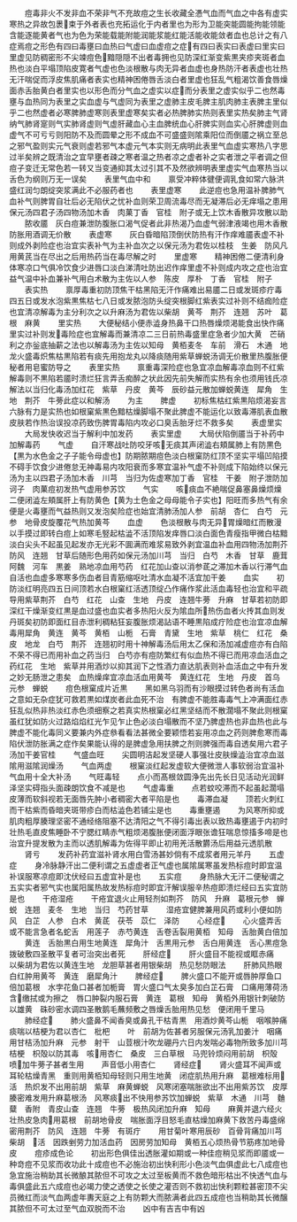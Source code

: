 <!-- { "loadSidebar": true } -->
　　痘毒非火不发非血不荣非气不充故痘之生长收藏全慿气血而气血之中各有虚实寒热之异故包褁束于外者表也充拓运化于内者里也为形为卫能突能圆能拘能领能含能逐能黄者气也为色为荣能载能附能润能浆能红能活能收能敛者血也总计之有八症焉痘之形色有四曰毒壅曰血热曰气虚曰血虚痘之症有四曰表实曰表虚曰里实曰里虚见防稠密形不尖竦痘色黯隠隠不出者毒拥也见防深红渐变紫黒夹疹夹斑者血热也淡白平塌顶陷皮寛者气虚也色淡根散与肉无异者血虚也身热防汗者表虚也壮热无汗喘促而浮皮焦肌痛者表实也精神困倦唇舌淡白者里虚也狂乱气粗渴饮善食唇燥面赤舌胎黄白者里实也以形色而分气血之虚实以症而分表里之虚实似乎二也然毒壅与血热同为表里之实血虚与气虚同为表里之虚肺主皮毛脾主肌肉肺主表脾主里似乎二也然虚者必寒脾肺虚寒则表里虚寒矣实者必热脾肺实热则表里实热矣肺主气肾纳气肺肾寔则气实肺肾虚则气虚肝藏血心主血脾统血心肝脾实则血实心肝脾虚则血虚气不可亏亏则阳防不及而圆晕之形不成血不可盛盛则隂乘阳位而倒靥之祸立至总之邪气盈则实元气衰则虚若邪气本虚元气本实则无病明此表里气血虚实寒热八字思过半矣辨之既清治之宜早壅者疎之寒者温之热者凉之虚者补之实者泄之平者调之但痘子变迁无常色若一转又当变通抑其太过引其不及然欲辨明表里虚实气血寒热当以舌色为纲则万无一误矣
　　表里气血中和
　　禀受冲粹体徤便调乳食如常六脉洪盛红润匀朗绽突浆满此不必服药者也
　　表里虚寒
　　此逆痘也急用温补脾肺气血补气则脾胃自壮后必无陷伏之忧补血则荣卫周流毒尽而无凝滞后必无痒塌之患用保元汤四君子汤四物汤加木香　肉菓丁香　官桂　附子或无上饮木香散异攻散以助
　　脓收靥　灰白痘兼泄防腹胀口渴气促者此非热渴乃血虚气弱津液竭也用木香散防胀用酒调无价散
　　表虚寒
　　灰白昏暗陷顶倒伏防热有汗作痒难靥表虚不补则成外剥险症也治宜实表补气为主补血次之以保元汤为君佐以桂枝　生姜　防风凡用黄芪当在尽出之后用热药当在毒尽解之时
　　里虚寒
　　精神困倦二便清利身体寒凉口气俱冷饮食少进唇口淡白涕清吐防出迟作痒里虚不补则成内攻之症也治宜益气温中补血兼补气用白术散为主佐以人参　陈皮　厚朴　丁香　官桂　附子
　　表实热
　　禀厚毒重初防顶焦干枯黑陷无汗作痛难出易靥二日或发斑疹疔毒四五日或发水泡紫黒焦枯七八日或发脓泡防头绽突根脚红紫表实过补则不结痂险症也宜清凉解毒为主分利次之以升麻汤为君佐以柴胡　黄芩　荆芥　连翘　苏叶　葛根　麻黄
　　里实热
　　大便秘结小便赤澁身热鼻干口热唇燥烦渇能食出快作痛里实过补则发毒险症也宜解毒而兼清凉二三日前热毒盛里症急者少加大黄　芒硝利之亦釡底抽薪之法也以解毒汤为主佐以知母　黄栢麦冬　车前　滑石　木通　地龙火盛毒炽焦枯黒陷若有痰先用抱龙丸以降痰随用紫草蝉蜕汤调无价散里热腹胀便秘者用皂蜜防导之
　　表里实热
　　禀重毒深险症也急宜凉血解毒凉血则不红紫解毒则不黒陷若靥时溃烂狂言弄舌痴醉之状此因先前失解而实热有余也须用钱氏凉解法以当归化毒汤加红花　紫草　丹皮　黄芩　辰砂益元散加蝉蜕黄连　犀角　生地　荆芥　牛蒡此症以和解汤
　　为主
　　脾虚
　　初标焦枯红紫黒陷烦渴妄言六脉有力是实热也如根窠紫黒色黯枯燥脚塌不聚此脾虚不能运化以致毒滞肌表血散皮肤若作热治误投凉药致伤脾胃毒陷内攻必口臭舌胎牙烂不救多矣
　　表虚里实
　　大局发快收迟当于解利中加发药
　　表实里虚
　　大局伏陷倒靥当于补药中加解毒药
　　气虚
　　自汗寒战吐防咬牙咳无痰其声闭澁右頬属肺上有防黒色【黒为水色金之子子能令母虚也】防期脓期痘色淡白根窠防红顶不坚实平塌凹陷摸不碍手饮食少进倦怠无神毒易内攻阳衰而多寒宜温补气虚不补则成下陷始终以保元汤为主以四君子汤加木香　川芎　当归为佐虚寒加丁香　官桂　干姜　附子泄防加诃子　肉菓痘初发热气虚用参苏饮
　　气实
　　咳痰血不絶喘促鼻塞鼻燥烦燥二便闭澁左頬属肝上有防黄色【黄为土色金之母母能令子实也】阳旺而多热气有余便是火毒壅而气益热则又发泡矣险症也始宜清肺汤加人参　前胡　杏仁　白芍　元参　地骨皮旋覆花气热加黄芩
　　血虚
　　色淡根散与肉无异胃燥暗红而散漫以手摸过即转白痘上如寒毛竪起枯澁不活顶陷发痒唇口淡白面色青瘦指甲微白枯黯淡白尖头不起虽见起发亦无光彩不圎满而难浆易致外剥宜温血补血用四物汤加荆芥　防风　连翘　甘草后随形色用药如保元汤加川芎　当归　白芍　木香　甘草　鹿茸阿魏　河车　黒姜　熟地凉血用芍药　红花加山查以消参茋之滞加木香以行滞气血自活也血虚多寒寒多伤血者目青筋缩呕吐清水血凝不活宜加干姜
　　血实
　　初防淡红明亮四五日间顶若水白根窠红活透顶绽凸作痛作浆此活血毒轻也治宜和平疏导用紫草荆芥　白芍　红花　山查　生地　丹皮　连翘牛蒡　升麻　甘草若初防即深红干燥渐变红黒是血过盛也血实者多热阳火反为隂血所热伤血者火抟其血则发丹斑矣初防即面红目赤泄利稠粘狂妄腹胀烦渴詀语不睡黒陷成疔险症也治宜凉血解毒用犀角　黄连　黄芩　黄栢　山栀　石膏　青黛　生地　紫草　桃仁　红花　桑皮　地龙　白芍　荆芥　连翘初时用十神解毒汤后用太乙保和汤加减虚痘亦有白陷不荣不得已而用补血之药当归　白芍亦有痘防繁红有似血热不得已而用凉血活血之药红花　生地　紫草并用酒炒以抑其润下之性酒力直达肌表则补血活血之中有升发之妙无肠泄之患矣　血热燥痒宜凉血活血用黄芩　黄连红花　生地　丹皮　首乌　元参　蝉蜕
　　痘色根窠成片近黒
　　黑如黑乌羽而有沙眼摸过转色者尚有活血之意如无杂症犹可救若黒如煤炭者此血死不治　有脾虚不能胜毒毒气上冲满面红赤狂乱似热非热淡红赤色须细察之若真实热根窠必红黑坚结而不散濶塌不聚此则根窠虽红犹如防火过路焰焰红光乍见乍止色必淡白塌散而不坚乃脾虚热也非血热也此与脾虚不能化毒同义要兼内外症叅看看法甚微全要颖悟若妄用凉血之药则脾愈寒而毒陷伏泄防胀满之症作矣果能认得的是脾虚急用扶脾之剂则脾强而毒自透矣用六君子汤加干姜官桂
　　气盛血旺
　　尖圆明洁起发坚硬人事强壮皮肤燥澁治宜凉血滋隂用滋隂润燥汤
　　气血两虚
　　根窠淡红起发虚软大便微泄人事软弱治宜温补气血用十全大补汤
　　气旺毒轻
　　点小而髙根敛圆浄先出先长日见活动光润鲜泽坚实碍指头面疎朗饮食不减是也
　　气虚毒重
　　点若蚊咬滞而不起虽起濶塌皮薄而软斜视若无面唇先肿小者稠密大者平陷是也
　　毒滞血凝
　　顶若火刺红而干枯紫而昏暗夹斑带疹白而枯澁色若铺尘是也
　　毒重壅遏
　　为风寒所抑或肌肉粗厚腠理坚密不通经络阻塞不达清阳之气不得引毒出表以致热毒壅遏于内初时壮热毛直皮焦睡卧不宁腮红睛赤气粗烦渇腹胀便闭面浮眼张谵狂喘息惊搐多啼是也治宜升提发散为主而以透肌解毒为佐得平即止初用羌活散欝汤后用益元透肌散
　　肾亏
　　发药补药宜滋补肾水用白雪汤甚妙倘有不成浆者用元羊丹
　　五虚症
　　身冷脉静汗出二便利谓之五虚虚者正气虚也属隂属寒虽发热标痘时即宜温补误服寒凉痘即沈伏经曰五虚宜补是也
　　五实痘
　　身热脉大无汗二便秘谓之五实实者邪气实也属阳属热故发热标痘时即宜汗解误服辛热痘即溃烂经曰五实宜防是也
　　干疮湿疮
　　干疮宜退火止用轻剂如荆芥　防风　升麻　葛根元参　蝉蜕　连翘　麦冬　生地　当归　芍药甘草
　　湿疮宜健脾兼用风药或利小便如防风　白芷　人参　白术　黄茋　茯苓　苡仁　泽防
　　心经症
　　心火盛弄舌或不能言急者名蛇舌　用莲子　赤芍黄连　舌卷舌裂用黄栢　知母　舌胎黄白倍加
　　黄连　舌胎黒白用生地黄连　犀角汁　舌黒用元参　舌白用黄连　舌心黒痘急拨破敷四圣散平复者可治突出者死
　　肝经症
　　肝火盛目不能视或眶赤痛　以柴胡为君佐以黄连生地　龙胆草甚者用银柴胡　热见愁防眼法
　　肝肺风热眼白红肿用黄芩　黄连　磨犀角汁
　　脾经症
　　脾火盛口不能开或唇肿厚鱼口　倍加葛根　水孛花鱼口甚者加栀膏　胃火盛口气太臭多加白芷石膏　口痛用薄荷汤含缴拭或为擦之　唇口肿裂内服石膏　黄连　葛根　知母　黄栢外用银针刺破防以雄黄　硃砂密水调四圣散鹅毛蘸频敷之唇燥舌胎用热见愁　便闭用千里马
　　肺经症
　　肺火盛鼻不闻香臭或鼻孔干枯青黒　用酒炒黄芩山栀　咽喉肿痛痰喘以桔梗为君以杏仁　枇杷
　　叶　前胡为佐甚者另服保元汤乳加姜汁　咽痛用甘桔汤加升麻　元参　射干　山荳根汁吹龙硼丹六日内发喘必毒物所致多加川芎　桔梗　枳殻以防其毒　咳用杏仁　桑皮　三白草根　马兜铃烦闷用前胡　枳殻　喷加牛蒡子甚者生用
　　声音低小用杏仁
　　肾经症
　　肾火盛耳不闻声或耳轮枯燥青黑　重则用黄栢知母轻则只用生地黄　闭症肌热用升麻　葛根难标用活　热炽发不出用前胡　紫草　麻黄蝉蜕　风寒闭塞喘胀欲出不出用紫苏饮　皮厚腠密难发用升麻葛根汤　风寒痰出不快用参苏饮加蝉蜕　紫草　木通　川芎　麯糵　香附　青皮山查　连翘　牛蒡　极热风闭加升麻　知母
　　麻黄并退六经火　壮热皮急肉用葛根　前胡地骨皮　喘胀面浮目怒毛直枯燥加麻黄下救苦丹毒盛绵密用荆芥　防风　连翘　牛蒡　有斑疔
　　用甘菊叶寒用辰砂　百骨背痛加川芎　柴胡　活　因跌剉劳力加活血药　因房劳加知母　黄栢五心烦热骨节筋疼加地骨皮
　　痘疹成色论
　　初出形色俱佳出透胀灌如期或一种佳痘稍见浆而即靥或一种竒痘不见浆而收功此十成痘也不必施治初出快利形小色淡气血俱虚此七八成痘也急宜施治稍助其长微酿其脓但不可攻之太过至板黄而不救色暗形枯出不快透气血与毒俱盛此五六成痘也必竭力使之透使之长使之灌否则不救初出快利颗粒甚密顶不尖员微红而淡气血两虚年夀天庭之上有防颗大而脓满者此四五成痘也当稍助其长微醸其脓但不可太过至气血双脱而不治
　　凶中有吉吉中有凶
